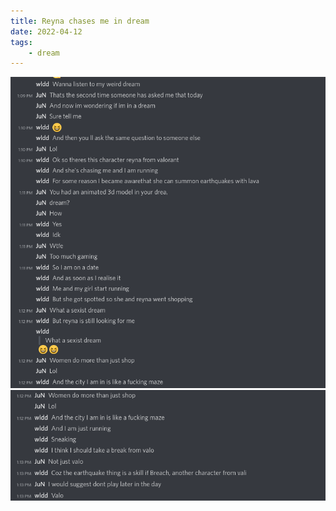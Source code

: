 ```yaml
---
title: Reyna chases me in dream
date: 2022-04-12
tags:
	- dream
---
```

![Reyna dream 1](/images/reyna_dream_1.png)
![Reyna dream 2](/images/reyna_dream_2.png)

